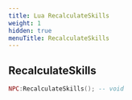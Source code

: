 ```yaml
---
title: Lua RecalculateSkills
weight: 1
hidden: true
menuTitle: RecalculateSkills
---
```

## RecalculateSkills
```lua
NPC:RecalculateSkills(); -- void
```